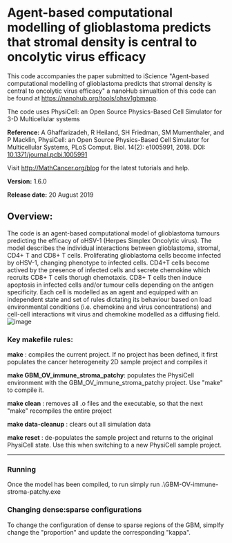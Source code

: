 # Agent-based computational modelling of glioblastoma predicts that stromal density is central to oncolytic virus efficacy

This code accompanies the paper submitted to iScience "Agent-based computational modelling of glioblastoma predicts that stromal density is central to oncolytic virus efficacy" a nanoHub simualtion of this code can be found at https://nanohub.org/tools/ohsv1gbmapp.

The code uses PhysiCell: an Open Source Physics-Based Cell Simulator for 3-D Multicellular systems

**Reference:** A Ghaffarizadeh, R Heiland, SH Friedman, SM Mumenthaler, and P Macklin, PhysiCell: an Open Source Physics-Based Cell Simulator for Multicellular Systems, PLoS Comput. Biol. 14(2): e1005991, 2018. DOI: [10.1371/journal.pcbi.1005991](https://dx.doi.org/10.1371/journal.pcbi.1005991)

Visit http://MathCancer.org/blog for the latest tutorials and help. 

**Version:**      1.6.0

**Release date:** 20 August 2019

## Overview: 
The code is an agent-based computational model of glioblastoma tumours predicting the efficacy of oHSV-1 (Herpes Simplex Oncolytic virus). The model describes the individual interactions between glioblastoma, stromal, CD4+ T and CD8+ T cells. Proliferating glioblastoma cells become infected by oHSV-1, changing phenotype to infected cells. CD4+T cells become actived by the presence of infected cells and secrete chemokine which recruits CD8+ T cells thorugh chemotaxis. CD8+ T cells then induce apoptosis in infected cells and/or tumour cells depending on the antigen specificity. Each cell is modelled as an agent and equipped with an independent state and set of rules dictating its behaviour based on load environmental conditions (i.e. chemokine and virus concentrations) and cell-cell interactions wit virus and chemokine modelled as a diffusing field. 
![image](https://user-images.githubusercontent.com/48768705/146128391-5f090985-7f1b-4cd5-aa09-495ead8d8270.png)

### Key makefile rules:

**make**               : compiles the current project. If no 
                     project has been defined, it first 
                     populates the cancer heterogeneity 2D 
                     sample project and compiles it 
   
**make GBM_OV_immune_stroma_patchy**: populates the PhysiCell environment with the GBM_OV_immune_stroma_patchy project. 
                     Use "make" to compile it. 

**make clean**         : removes all .o files and the executable, so that the next "make" recompiles the entire project 

**make data-cleanup**  : clears out all simulation data 

**make reset**         : de-populates the sample project and returns to the original PhysiCell state. Use this when switching to a new PhysiCell sample project. 

* * * 
### Running
Once the model has been compiled, to run simply run .\GBM-OV-immune-stroma-patchy.exe

### Changing dense:sparse configurations
To change the configuration of dense to sparse regions of the GBM, simplfy change the "proportion" and update the corresponding "kappa". 
